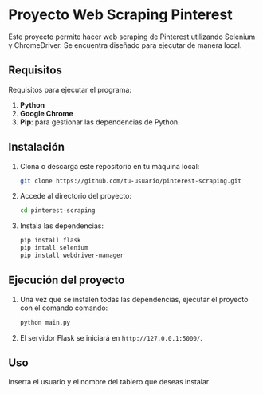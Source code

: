 # Proyecto Web Scraping Pinterest

Este proyecto permite hacer web scraping de Pinterest utilizando Selenium y ChromeDriver. Se encuentra diseñado para ejecutar de manera local.

## Requisitos

Requisitos para ejecutar el programa:

1. **Python**
2. **Google Chrome**
3. **Pip**: para gestionar las dependencias de Python.

## Instalación

1. Clona o descarga este repositorio en tu máquina local:

    ```bash
    git clone https://github.com/tu-usuario/pinterest-scraping.git
    ```

2. Accede al directorio del proyecto:

    ```bash
    cd pinterest-scraping
    ```

3. Instala las dependencias:

    ```bash
    pip install flask
    pip intall selenium
    pip install webdriver-manager
    ```

## Ejecución del proyecto

1. Una vez que se instalen todas las dependencias, ejecutar el proyecto con el comando comando:

    ```bash
    python main.py
    ```

2. El servidor Flask se iniciará en `http://127.0.0.1:5000/`.

## Uso
Inserta el usuario y el nombre del tablero que deseas instalar
